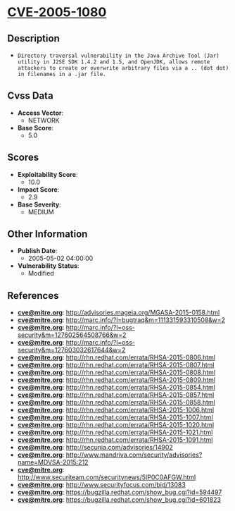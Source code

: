 
# [CVE-2005-1080](https://cve.mitre.org/cgi-bin/cvename.cgi?name=CVE-2005-1080)

## Description

- `Directory traversal vulnerability in the Java Archive Tool (Jar) utility in J2SE SDK 1.4.2 and 1.5, and OpenJDK, allows remote attackers to create or overwrite arbitrary files via a .. (dot dot) in filenames in a .jar file.`

## Cvss Data

- **Access Vector**:
  - NETWORK
- **Base Score**:
  - 5.0

## Scores

- **Exploitability Score**:
  - 10.0
- **Impact Score**:
  - 2.9
- **Base Severity**:
  - MEDIUM

## Other Information

- **Publish Date**:
  - 2005-05-02 04:00:00
- **Vulnerability Status**:
  - Modified

## References

- **cve@mitre.org**: http://advisories.mageia.org/MGASA-2015-0158.html
- **cve@mitre.org**: http://marc.info/?l=bugtraq&m=111331593310508&w=2
- **cve@mitre.org**: http://marc.info/?l=oss-security&m=127602564508766&w=2
- **cve@mitre.org**: http://marc.info/?l=oss-security&m=127603032617644&w=2
- **cve@mitre.org**: http://rhn.redhat.com/errata/RHSA-2015-0806.html
- **cve@mitre.org**: http://rhn.redhat.com/errata/RHSA-2015-0807.html
- **cve@mitre.org**: http://rhn.redhat.com/errata/RHSA-2015-0808.html
- **cve@mitre.org**: http://rhn.redhat.com/errata/RHSA-2015-0809.html
- **cve@mitre.org**: http://rhn.redhat.com/errata/RHSA-2015-0854.html
- **cve@mitre.org**: http://rhn.redhat.com/errata/RHSA-2015-0857.html
- **cve@mitre.org**: http://rhn.redhat.com/errata/RHSA-2015-0858.html
- **cve@mitre.org**: http://rhn.redhat.com/errata/RHSA-2015-1006.html
- **cve@mitre.org**: http://rhn.redhat.com/errata/RHSA-2015-1007.html
- **cve@mitre.org**: http://rhn.redhat.com/errata/RHSA-2015-1020.html
- **cve@mitre.org**: http://rhn.redhat.com/errata/RHSA-2015-1021.html
- **cve@mitre.org**: http://rhn.redhat.com/errata/RHSA-2015-1091.html
- **cve@mitre.org**: http://secunia.com/advisories/14902
- **cve@mitre.org**: http://www.mandriva.com/security/advisories?name=MDVSA-2015:212
- **cve@mitre.org**: http://www.securiteam.com/securitynews/5IP0C0AFGW.html
- **cve@mitre.org**: http://www.securityfocus.com/bid/13083
- **cve@mitre.org**: https://bugzilla.redhat.com/show_bug.cgi?id=594497
- **cve@mitre.org**: https://bugzilla.redhat.com/show_bug.cgi?id=601823
